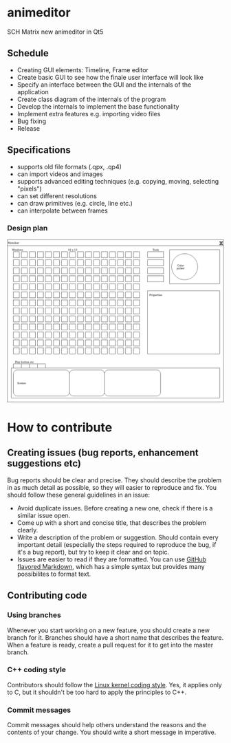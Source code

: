 # animeditor
SCH Matrix new animeditor in Qt5

## Schedule
 - Creating GUI elements: Timeline, Frame editor
 - Create basic GUI to see how the finale user interface will look like
 - Specify an interface between the GUI and the internals of the application
 - Create class diagram of the internals of the program
 - Develop the internals to implement the base functionality
 - Implement extra features e.g. importing video files
 - Bug fixing
 - Release

## Specifications
 - supports old file formats (.qpx, .qp4)
 - can import videos and images
 - supports advanced editing techniques (e.g. copying, moving, selecting "pixels")
 - can set different resolutions
 - can draw primitives (e.g. circle, line etc.)
 - can interpolate between frames

### Design plan
![](ui/designplan.png)

# How to contribute

## Creating issues (bug reports, enhancement suggestions etc)
Bug reports should be clear and precise. They should describe the problem in as much detail as possible, so they will easier to reproduce and fix. You should follow these general guidelines in an issue:

* Avoid duplicate issues. Before creating a new one, check if there is a similar issue open.
* Come up with a short and concise title, that describes the problem clearly.
* Write a description of the problem or suggestion. Should contain every important detail (especially the steps required to reproduce the bug, if it's a bug report), but try to keep it clear and on topic.
* Issues are easier to read if they are formatted. You can use [GitHub flavored Markdown](https://guides.github.com/features/mastering-markdown/), which has a simple syntax but provides many possibilites to format text.

## Contributing code

### Using branches
Whenever you start working on a new feature, you should create a new branch for it. Branches should have a short name that describes the feature. When a feature is ready, create a pull request for it to get into the master branch.

### C++ coding style
Contributors should follow the [Linux kernel coding style](https://www.kernel.org/doc/html/v4.10/process/coding-style.html). Yes, it applies only to C, but it shouldn't be too hard to apply the principles to C++.

### Commit messages
Commit messages should help others understand the reasons and the contents of your change. You should write a short message in imperative.
